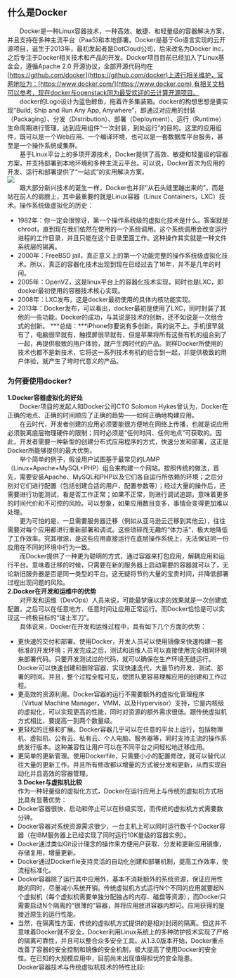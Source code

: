## 什么是Docker
&ensp;&ensp;&ensp;&ensp;Docker是一种Linux容器技术，一种高效、敏捷、和轻量级的容器解决方案，并且支持在多种主流平台（PaaS)和本地部署。Docker是基于Go语言实现的云开源项目，诞生于2013年，最初发起者是DotCloud公司，后来改名为Docker Inc，之后专注于Docker相关技术和产品的开发。Docker项目目前已经加入了Linux基金会，遵循Apache 2.0 开源协议，全部开源代码均在[https://github.com/docker](https://github.com/docker)上进行相关维护，官网地址为：[https://www.docker.com/](https://www.docker.com),有相关文档可以参考，现在docker与openstack同为最受欢迎的云计算开源项目。</br>
  &ensp;&ensp;&ensp;&ensp;docker的Logo设计为蓝色鲸鱼，拖着许多集装箱。docker的构想思想是要实现“Build, Ship and Run Any App, Anywhere”，即通过对应用的封装（Packaging）、分发（Distribution）、部署（Deployment）、运行（Runtime）生命周期进行管理，达到应用组件“一次封装，到处运行”的目的。这里的应用组件，既可以是一个Web应用、一个编译环境，也可以是一套数据库平台服务，甚至是一个操作系统或集群。</br>
  &ensp;&ensp;&ensp;&ensp;基于Linux平台上的多项开源技术，Docker提供了高效、敏捷和轻量级的容器方案，并支持部署到本地环境和多种主流云平台。可以说，Docker首次为应用的开发、运行和部署提供了“一站式”的实用解决方案。</br>
  <img src=https://ws3.sinaimg.cn/large/005BYqpggy1g2kstw9f3tj309k064747.jpg></br>
  &ensp;&ensp;&ensp;&ensp;跟大部分新兴技术的诞生一样，Docker也并非“从石头缝里蹦出来的”，而是站在前人的肩膀上，其中最重要的就是Linux容器（Linux Containers，LXC）技术。操作系统级虚拟化的历史：
  + 1982年：你一定会很惊讶，第一个操作系统级的虚拟化技术是什么。答案就是chroot，直到现在我们依然在使用的一个系统调用。这个系统调用会改变运行进程的工作目录，并且只能在这个目录里面工作。这种操作其实就是一种文件系统层的隔离。
  + 2000年：FreeBSD jail，真正意义上的第一个功能完整的操作系统级虚拟化技术。所以，真正的容器化技术出现到现在已经过去了16年，并不是几年的时间。
  + 2005年：OpenVZ，这是linux平台上的容器化技术实现，同时也是LXC，即docker最初使用的容器技术核心实现。
  + 2008年：LXC发布，这是docker最初使用的具体内核功能实现。
  + 2013年：Docker发布，可以看出，docker最初是使用了LXC，同时封装了其他的一些功能。Docker的成功，与其说是技术的创新，还不如说是一次组合式的创新。
  ***总结：***iPhone你要说有多创新，真的说不上。手机很早就有了，电脑很早就有，触摸屏很早就有，但是苹果将所有这些有机的组合到了一起，再提供极致的用户体验，就产生跨时代的产品。同样Docker所使用的技术也都不是新技术，它将这一系列技术有机的组合到一起，并提供极致的用户体验，就产生了垮时代意义的产品。
  ### 为何要使用docker?
  **1.Docker容器虚拟化的好处**</br>
&ensp;&ensp;&ensp;&ensp;Docker项目的发起人和Docker公司CTO Solomon Hykes曾认为，Docker在正确的地点、正确的时间顺应了正确的趋势——如何正确地构建应用。</br>
&ensp;&ensp;&ensp;&ensp;在云时代，开发者创建的应用必须要能很方便地在网络上传播，也就是说应用必须脱离底层物理硬件的限制；同时必须是“任何时间、任何地点”可获取的。因此，开发者需要一种新型的创建分布式应用程序的方式，快速分发和部署，这正是Docker所能够提供的最大优势。</br>
&ensp;&ensp;&ensp;&ensp;举个简单的例子，假设用户试图基于最常见的LAMP（Linux+Apache+MySQL+PHP）组合来构建一个网站。按照传统的做法，首先，需要安装Apache、MySQL和PHP以及它们各自运行所依赖的环境；之后分别对它们进行配置（包括创建合适的用户、配置参数等）；经过大量的操作后，还需要进行功能测试，看是否工作正常；如果不正常，则进行调试追踪，意味着更多的时间代价和不可控的风险。可以想象，如果应用数目变多，事情会变得更加难以处理。</br>
&ensp;&ensp;&ensp;&ensp;更为可怕的是，一旦需要服务器迁移（例如从亚马逊云迁移到其他云），往往需要对每个应用都进行重新部署和调试。这些琐碎而无趣的“体力活”，极大地降低了工作效率。究其根源，是这些应用直接运行在底层操作系统上，无法保证同一份应用在不同的环境中行为一致。</br>
&ensp;&ensp;&ensp;&ensp;而Docker提供了一种更为聪明的方式，通过容器来打包应用，解耦应用和运行平台。意味着迁移的时候，只需要在新的服务器上启动需要的容器就可以了，无论新旧服务器是否是同一类型的平台。这无疑将节约大量的宝贵时间，并降低部署过程出现问题的风险。</br>
**2.Docker在开发和运维中的优势**</br>
&ensp;&ensp;&ensp;&ensp;对开发和运维（DevOps）人员来说，可能最梦寐以求的效果就是一次创建或配置，之后可以在任意地方、任意时间让应用正常运行。而Docker恰恰是可以实现这一终极目标的“瑞士军刀”。<br>
&ensp;&ensp;&ensp;&ensp;具体说来，Docker在开发和运维过程中，具有如下几个方面的优势：<br>
+ 更快速的交付和部署。使用Docker，开发人员可以使用镜像来快速构建一套标准的开发环境；开发完成之后，测试和运维人员可以直接使用完全相同环境来部署代码。只要开发测试过的代码，就可以确保在生产环境无缝运行。Docker可以快速创建和删除容器，实现快速迭代，大量节约开发、测试、部署的时间。并且，整个过程全程可见，使团队更容易理解应用的创建和工作过程。<br>
+ 更高效的资源利用。Docker容器的运行不需要额外的虚拟化管理程序（Virtual Machine Manager，VMM，以及Hypervisor）支持，它是内核级的虚拟化，可以实现更高的性能，同时对资源的额外需求很低。跟传统虚拟机方式相比，要提高一到两个数量级。<br>
+ 更轻松的迁移和扩展。Docker容器几乎可以在任意的平台上运行，包括物理机、虚拟机、公有云、私有云、个人电脑、服务器等，同时支持主流的操作系统发行版本。这种兼容性让用户可以在不同平台之间轻松地迁移应用。<br>
+ 更简单的更新管理。使用Dockerfile，只需要小小的配置修改，就可以替代以往大量的更新工作。并且所有修改都以增量的方式被分发和更新，从而实现自动化并且高效的容器管理。<br>
**3.Docker与虚拟机比较**<br>
作为一种轻量级的虚拟化方式，Docker在运行应用上与传统的虚拟机方式相比具有显著优势：<br>
+ Docker容器很快，启动和停止可以在秒级实现，而传统的虚拟机方式需要数分钟。
+ Docker容器对系统资源需求很少，一台主机上可以同时运行数千个Docker容器（在IBM服务器上已经实现了同时运行10K量级的容器实例）。
+ Docker通过类似Git设计理念的操作来方便用户获取、分发和更新应用镜像，存储复用，增量更新。
+ Docker通过Dockerfile支持灵活的自动化创建和部署机制，提高工作效率，使流程标准化。
+ Docker容器除了运行其中应用外，基本不消耗额外的系统资源，保证应用性能的同时，尽量减小系统开销。传统虚拟机方式运行N个不同的应用就要起N个虚拟机（每个虚拟机需要单独分配独占的内存、磁盘等资源），而Docker只需要启动N个隔离的“很薄的”容器，并将应用放进容器内即可。应用获得的是接近原生的运行性能。
+ 当然，在隔离性方面，传统的虚拟机方式提供的是相对封闭的隔离。但这并不意味着Docker就不安全，Docker利用Linux系统上的多种防护技术实现了严格的隔离可靠性，并且可以整合众多安全工具。从1.3.0版本开始，Docker重点改善了容器的安全控制和镜像的安全机制，极大提高了使用Docker的安全性。在已知的大规模应用中，目前尚未出现值得担忧的安全隐患。<br>
Docker容器技术与传统虚拟机技术的特性比较:<br>

  

